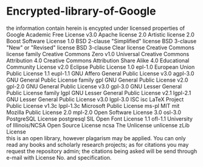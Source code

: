 # Encrypted-library-of-Google

the information contain herein is encypted under licensed properties of Google
Academic Free License v3.0
Apache license 2.0
Artistic license 2.0
Boost Software License 1.0
BSD 2-clause "Simplified" license
BSD 3-clause "New" or "Revised" license
BSD 3-clause Clear license
Creative Commons license family
Creative Commons Zero v1.0 Universal
Creative Commons Attribution 4.0
Creative Commons Attribution Share Alike 4.0
Educational Community License v2.0
Eclipse Public License 1.0	epl-1.0
European Union Public License 1.1	eupl-1.1
GNU Affero General Public License v3.0	agpl-3.0
GNU General Public License family	gpl
GNU General Public License v2.0	gpl-2.0
GNU General Public License v3.0	gpl-3.0
GNU Lesser General Public License family	lgpl
GNU Lesser General Public License v2.1	lgpl-2.1
GNU Lesser General Public License v3.0	lgpl-3.0
ISC	isc
LaTeX Project Public License v1.3c	lppl-1.3c
Microsoft Public License	ms-pl
MIT	mit
Mozilla Public License 2.0	mpl-2.0
Open Software License 3.0	osl-3.0
PostgreSQL License	postgresql
SIL Open Font License 1.1	ofl-1.1
University of Illinois/NCSA Open Source License	ncsa
The Unlicense	unlicense
zLib License	
this is an open library, however plagarism may be applied. You can only read any books and scholarly research projects; as for citations you may request the repository admin; the citations being asked will be send through e-mail with License No. and specification.

